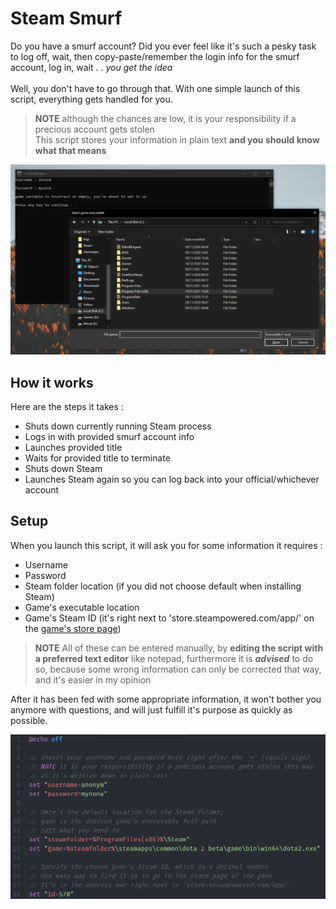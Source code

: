 # Steam Smurf

Do you have a smurf account? Did you ever feel like
it's such a pesky task to log off, wait, then copy-paste/remember
the login info for the smurf account, log in, wait . . 
*you get the idea*
<br/><br/>
Well, you don't have to go through that. With one
simple launch of this script, everything gets handled
for you.

> **NOTE** although the chances are low, it is your responsibility if a precious account gets stolen
> <br/>This script stores your information in plain text **and you should know what that means**

![demo](https://raw.githubusercontent.com/FLevent29/steam-smurf/master/demo.png)

## How it works

Here are the steps it takes :
- Shuts down currently running Steam process 
- Logs in with provided smurf account info
- Launches provided title 
- Waits for provided title to terminate 
- Shuts down Steam 
- Launches Steam again so you can log back into your official/whichever account

## Setup

When you launch this script, it will ask you for some information it requires :
- Username
- Password
- Steam folder location (if you did not choose default when installing Steam)
- Game's executable location
- Game's Steam ID (it's right next to 'store.steampowered.com/app/' on the [game's store page](https://store.steampowered.com/))

> **NOTE** All of these can be entered manually, by **editing the script with a preferred text editor** like notepad,
> furthermore it is _**advised**_ to do so, because some wrong 
> information can only be corrected that way, and it's easier in my opinion
 
After it has been fed with some appropriate information, it won't bother you anymore with questions, and 
will just fulfill it's purpose as quickly as possible.

![demo](https://raw.githubusercontent.com/FLevent29/steam-smurf/master/demo1.png)